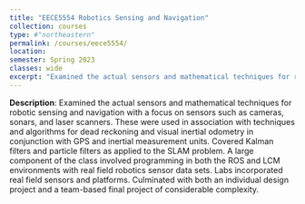 ```yaml
---
title: "EECE5554 Robotics Sensing and Navigation"
collection: courses
type: #"northeastern"
permalink: /courses/eece5554/ 
location: 
semester: Spring 2023
classes: wide
excerpt: "Examined the actual sensors and mathematical techniques for robotic sensing and navigation with a focus on sensors such as cameras, sonars, and laser scanners."
---
```


**Description**: Examined the actual sensors and mathematical techniques for robotic sensing and navigation with a focus on sensors such as cameras, sonars, and laser scanners. These were used in association with techniques and algorithms for dead reckoning and visual inertial odometry in conjunction with GPS and inertial measurement units. Covered Kalman filters and particle filters as applied to the SLAM problem. A large component of the class involved programming in both the ROS and LCM environments with real field robotics sensor data sets. Labs incorporated real field sensors and platforms. Culminated with both an individual design project and a team-based final project of considerable complexity.